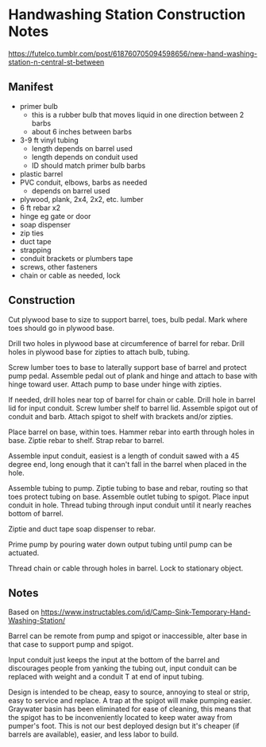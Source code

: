 # Handwashing Station Construction Notes

https://futelco.tumblr.com/post/618760705094598656/new-hand-washing-station-n-central-st-between

## Manifest

- primer bulb
    - this is a rubber bulb that moves liquid in one direction between 2 barbs
    - about 6 inches between barbs
- 3-9 ft vinyl tubing
    - length depends on barrel used
    - length depends on conduit used
    - ID should match primer bulb barbs
- plastic barrel
- PVC conduit, elbows, barbs as needed
    - depends on barrel used
- plywood, plank, 2x4, 2x2, etc. lumber
- 6 ft rebar x2
- hinge eg gate or door
- soap dispenser
- zip ties
- duct tape
- strapping
- conduit brackets or plumbers tape
- screws, other fasteners
- chain or cable as needed, lock

## Construction

Cut plywood base to size to support barrel, toes, bulb pedal. Mark where toes should go in plywood base.

Drill two holes in plywood base at circumference of barrel for rebar. Drill holes in plywood base for zipties to attach bulb, tubing.

Screw lumber toes to base to laterally support base of barrel and protect pump pedal. Assemble pedal out of plank and hinge and attach to base with hinge toward user. Attach pump to base under hinge with zipties.

If needed, drill holes near top of barrel for chain or cable. Drill hole in barrel lid for input conduit. Screw lumber shelf to barrel lid. Assemble spigot out of conduit and barb. Attach spigot to shelf with brackets and/or zipties.

Place barrel on base, within toes. Hammer rebar into earth through holes in base. Ziptie rebar to shelf. Strap rebar to barrel.

Assemble input conduit, easiest is a length of conduit sawed with a 45 degree end, long enough that it can't fall in the barrel when placed in the hole.

Assemble tubing to pump. Ziptie tubing to base and rebar, routing so that toes protect tubing on base. Assemble outlet tubing to spigot. Place input conduit in hole. Thread tubing through input conduit until it nearly reaches bottom of barrel.

Ziptie and duct tape soap dispenser to rebar.

Prime pump by pouring water down output tubing until pump can be actuated.

Thread chain or cable through holes in barrel. Lock to stationary object.

## Notes

Based on https://www.instructables.com/id/Camp-Sink-Temporary-Hand-Washing-Station/

Barrel can be remote from pump and spigot or inaccessible, alter base in that case to support pump and spigot.

Input conduit just keeps the input at the bottom of the barrel and discourages people from yanking the tubing out, input conduit can be replaced with weight and a conduit T at end of input tubing.

Design is intended to be cheap, easy to source, annoying to steal or strip, easy to service and replace. A trap at the spigot will make pumping easier. Graywater basin has been eliminated for ease of cleaning, this means that the spigot has to be inconveniently located to keep water away from pumper's foot. This is not our best deployed design but it's cheaper (if barrels are available), easier, and less labor to build.
